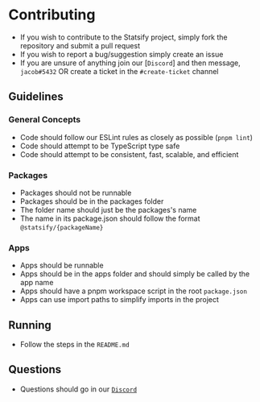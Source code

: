 # Contributing
* If you wish to contribute to the Statsify project, simply fork the repository and submit a pull request
* If you wish to report a bug/suggestion simply create an issue
* If you are unsure of anything join our [`Discord`] and then message, `jacob#5432` OR create a ticket in the `#create-ticket` channel

## Guidelines

### General Concepts
* Code should follow our ESLint rules as closely as possible (`pnpm lint`)
* Code should attempt to be TypeScript type safe
* Code should attempt to be consistent, fast, scalable, and efficient

### Packages
* Packages should not be runnable
* Packages should be in the packages folder
* The folder name should just be the packages's name
* The name in its package.json should follow the format `@statsify/{packageName}`

### Apps
* Apps should be runnable
* Apps should be in the apps folder and should simply be called by the app name
* Apps should have a pnpm workspace script in the root `package.json`
* Apps can use import paths to simplify imports in the project

## Running
* Follow the steps in the `README.md`

## Questions
* Questions should go in our [`Discord`](https://statsify.net/discord)